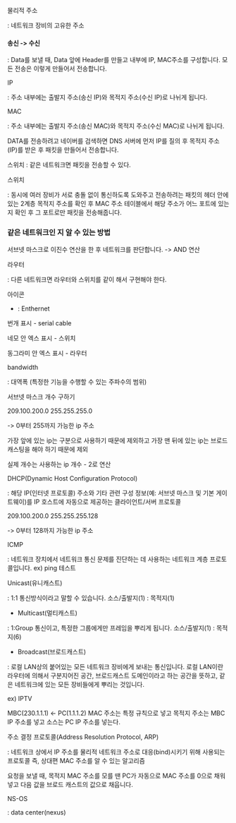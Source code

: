 
물리적 주소

:  네트워크 장비의 고유한 주소


#### 송신 -> 수신 

: Data를 보낼 때, Data 앞에 Header를 만들고 내부에 IP, MAC주소를 구성합니다. 모든 전송은 이렇게 만들어서 
전송합니다. 

IP 

: 주소 내부에는 출발지 주소(송신 IP)와 목적지 주소(수신 IP)로 나뉘게 됩니다. 

MAC 

: 주소 내부에는 출발지 주소(송신 MAC)와 목적지 주소(수신 MAC)로 나뉘게 됩니다. 


DATA를 전송하려고 네이버를 검색하면 DNS 서버에 먼저 IP를 질의 후 목적지 주소(IP)를 받은 후 패킷을 만들어서 
전송합니다. 

스위치
: 같은 네트워크면 패킷을 전송할 수 있다. 

스위치

: 동시에 여러 장비가 서로 충돌 없이 통신하도록 도와주고 전송하려는 패킷의 헤더 안에 있는 2계층 목적지 주소를 확인 후 MAC 주소 테이블에서 해당 주소가 어느 포트에 있는지 확인 후 그 포트로만 패킷을 전송해줍니다. 


### 같은 네트워크인 지 알 수 있는 방법 

서브넷 마스크로 이진수 연산을 한 후 네트워크를 판단합니다. -> AND 연산


라우터

: 다른 네트워크면 라우터와 스위치를 같이 해서 구현해야 한다.


아이콘

- : Enthernet

번개 표시 - serial cable

네모 안 엑스 표시 - 스위치

동그라미 안 엑스 표시 - 라우터

bandwidth

: 대역폭 (특정한 기능을 수행할 수 있는 주파수의 범위)

서브넷 마스크 개수 구하기

209.100.200.0
255.255.255.0

-> 0부터 255까지 가능한 ip 주소

가장 앞에 있는 ip는 구분으로 사용하기 때문에 제외하고 
가장 맨 뒤에 있는 ip는 브로드 캐스팅을 해야 하기 때문에 제외

실제 개수는 사용하는 ip 개수 - 2로 연산

DHCP(Dynamic Host Configuration Protocol)

: 해당 IP(인터넷 프로토콜) 주소와 기타 관련 구성 정보(예: 서브넷 마스크 및 기본 게이트웨이)를 IP 호스트에 자동으로 제공하는 클라이언트/서버 프로토콜

209.100.200.0
255.255.255.128

-> 0부터 128까지 가능한 ip 주소

ICMP

: 네트워크 장치에서 네트워크 통신 문제를 진단하는 데 사용하는 네트워크 계층 프로토콜입니다. ex) ping 테스트

Unicast(유니캐스트)

: 1:1 통신방식이라고 말할 수 있습니다. 소스/출발지(1) : 목적지(1)

- Multicast(멀티캐스트)

: 1:Group 통신이고, 특정한 그룹에게만 프레임을 뿌리게 됩니다. 소스/출발지(1) : 목적지(6)

- Broadcast(브로드캐스트)

: 로컬 LAN상의 붙어있는 모든 네트워크 장비에게 보내는 통신입니다.
로컬 LAN이란 라우터에 의해서 구분지어진 공간, 브로드캐스트 도메인이라고 하는 공간을 뜻하고, 같은 네트워크에 있는 모든 장비들에게 뿌리는 것입니다.

ex) IPTV

MBC(230.1.1.1)  <- PC(1.1.1.2)
MAC 주소는 특정 규칙으로 넣고 목적지 주소는 MBC IP 주소를 넣고 소스는 PC IP 주소를 넣는다.



주소 결정 프로토콜(Address Resolution Protocol, ARP)

: 네트워크 상에서 IP 주소를 물리적 네트워크 주소로 대응(bind)시키기 위해 사용되는 프로토콜
즉, 상대편 MAC 주소를 알 수 있는 알고리즘

요청을 보낼 때, 목적지 MAC 주소를 모를 땐 PC가 자동으로 MAC 주소를 0으로 채워 넣고 다음 값을 브로드 캐스트의 
값으로 채웁니다. 

NS-OS

: data center(nexus)


